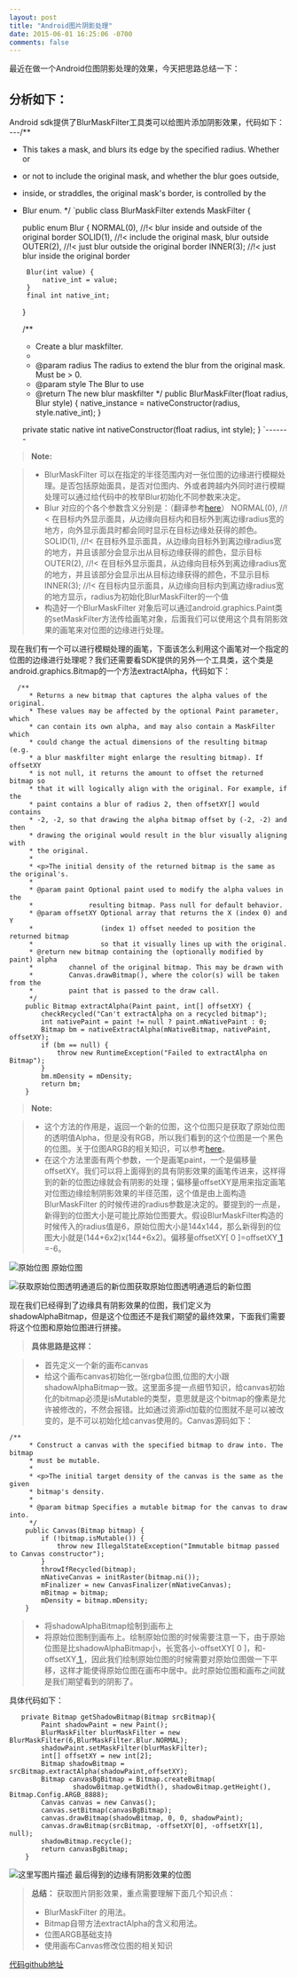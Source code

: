 ```yaml
---
layout: post
title: "Android图片阴影处理"
date: 2015-06-01 16:25:06 -0700
comments: false
---
```


最近在做一个Android位图阴影处理的效果，今天把思路总结一下：

分析如下：
-------------
Android sdk提供了BlurMaskFilter工具类可以给图片添加阴影效果，代码如下：
---/**
 * This takes a mask, and blurs its edge by the specified radius. Whether or
 * or not to include the original mask, and whether the blur goes outside,
 * inside, or straddles, the original mask's border, is controlled by the
 * Blur enum.
 */
`public class BlurMaskFilter extends MaskFilter {

    public enum Blur {
        NORMAL(0),  //!< blur inside and outside of the original border
        SOLID(1),   //!< include the original mask, blur outside
        OUTER(2),   //!< just blur outside the original border
        INNER(3);   //!< just blur inside the original border
        
        Blur(int value) {
            native_int = value;
        }
        final int native_int;
    }
    
    /**
     * Create a blur maskfilter.
     *
     * @param radius The radius to extend the blur from the original mask. Must be > 0.
     * @param style  The Blur to use
     * @return       The new blur maskfilter
     */
    public BlurMaskFilter(float radius, Blur style) {
        native_instance = nativeConstructor(radius, style.native_int);
    }

    private static native int nativeConstructor(float radius, int style);
}
`-------
> **Note:**

> - BlurMaskFilter 可以在指定的半径范围内对一张位图的边缘进行模糊处理。是否包括原始面具，是否对位图内、外或者跨越内外同时进行模糊处理可以通过给代码中的枚举Blur初始化不同参数来决定。
> -  Blur 对应的个各个参数含义分别是：（翻译参考[here][2]）
> NORMAL(0),  //!< 在目标内外显示面具，从边缘向目标内和目标外到离边缘radius宽的地方，向外显示面具时都会同时显示在目标边缘处获得的颜色。
        SOLID(1),   //!< 在目标外显示面具，从边缘向目标外到离边缘radius宽的地方，并且该部分会显示出从目标边缘获得的颜色，显示目标
        OUTER(2),   //!< 在目标外显示面具，从边缘向目标外到离边缘radius宽的地方，并且该部分会显示出从目标边缘获得的颜色，不显示目标
        INNER(3);   //!< 在目标内显示面具，从边缘向目标内到离边缘radius宽的地方显示，radius为初始化BlurMaskFilter的一个值
> - 构造好一个BlurMaskFilter 对象后可以通过android.graphics.Paint类的setMaskFilter方法传给画笔对象，后面我们可以使用这个具有阴影效果的画笔来对位图的边缘进行处理。
 
现在我们有一个可以进行模糊处理的画笔，下面该怎么利用这个画笔对一个指定的位图的边缘进行处理呢？我们还需要看SDK提供的另外一个工具类，这个类是android.graphics.Bitmap的一个方法extractAlpha，代码如下：

```
  /**
     * Returns a new bitmap that captures the alpha values of the original.
     * These values may be affected by the optional Paint parameter, which
     * can contain its own alpha, and may also contain a MaskFilter which
     * could change the actual dimensions of the resulting bitmap (e.g.
     * a blur maskfilter might enlarge the resulting bitmap). If offsetXY
     * is not null, it returns the amount to offset the returned bitmap so
     * that it will logically align with the original. For example, if the
     * paint contains a blur of radius 2, then offsetXY[] would contains
     * -2, -2, so that drawing the alpha bitmap offset by (-2, -2) and then
     * drawing the original would result in the blur visually aligning with
     * the original.
     * 
     * <p>The initial density of the returned bitmap is the same as the original's.
     * 
     * @param paint Optional paint used to modify the alpha values in the
     *              resulting bitmap. Pass null for default behavior.
     * @param offsetXY Optional array that returns the X (index 0) and Y
     *                 (index 1) offset needed to position the returned bitmap
     *                 so that it visually lines up with the original.
     * @return new bitmap containing the (optionally modified by paint) alpha
     *         channel of the original bitmap. This may be drawn with
     *         Canvas.drawBitmap(), where the color(s) will be taken from the
     *         paint that is passed to the draw call.
     */
    public Bitmap extractAlpha(Paint paint, int[] offsetXY) {
        checkRecycled("Can't extractAlpha on a recycled bitmap");
        int nativePaint = paint != null ? paint.mNativePaint : 0;
        Bitmap bm = nativeExtractAlpha(mNativeBitmap, nativePaint, offsetXY);
        if (bm == null) {
            throw new RuntimeException("Failed to extractAlpha on Bitmap");
        }
        bm.mDensity = mDensity;
        return bm;
    }
```
> **Note:**

> - 这个方法的作用是，返回一个新的位图，这个位图只是获取了原始位图的透明值Alpha，但是没有RGB，所以我们看到的这个位图是一个黑色的位图。关于位图ARGB的相关知识，可以参考[here][1]。
> - 在这个方法里面有两个参数，一个是画笔paint，一个是偏移量offsetXY。我们可以将上面得到的具有阴影效果的画笔传进来，这样得到的新的位图边缘就会有阴影的处理；偏移量offsetXY是用来指定画笔对位图边缘绘制阴影效果的半径范围，这个值是由上面构造BlurMaskFilter 的时候传进的radius参数是决定的。要提到的一点是，新得到的位图大小是可能比原始位图要大。假设BlurMaskFilter构造的时候传入的radius值是6，原始位图大小是144x144，那么新得到的位图大小就是(144+6x2)x(144+6x2)。偏移量offsetXY[ 0 ]=offsetXY[ 1 ]=-6。


![原始位图](http://img.blog.csdn.net/20150608142802549) 原始位图

![获取原始位图透明通道后的新位图](http://img.blog.csdn.net/20150608142335804)获取原始位图透明通道后的新位图


现在我们已经得到了边缘具有阴影效果的位图，我们定义为shadowAlphaBitmap，但是这个位图还不是我们期望的最终效果，下面我们需要将这个位图和原始位图进行拼接。
> **具体思路是这样：**

> - 首先定义一个新的画布canvas
> - 给这个画布canvas初始化一张rgba位图,位图的大小跟shadowAlphaBitmap一致。这里面多提一点细节知识，给canvas初始化的bitmap必须是isMutable的类型，意思就是这个bitmap的像素是允许被修改的，不然会报错。比如通过资源id加载的位图就不是可以被改变的，是不可以初始化给canvas使用的。Canvas源码如下：

```
/**
     * Construct a canvas with the specified bitmap to draw into. The bitmap
     * must be mutable.
     * 
     * <p>The initial target density of the canvas is the same as the given
     * bitmap's density.
     *
     * @param bitmap Specifies a mutable bitmap for the canvas to draw into.
     */
    public Canvas(Bitmap bitmap) {
        if (!bitmap.isMutable()) {
            throw new IllegalStateException("Immutable bitmap passed to Canvas constructor");
        }
        throwIfRecycled(bitmap);
        mNativeCanvas = initRaster(bitmap.ni());
        mFinalizer = new CanvasFinalizer(mNativeCanvas);
        mBitmap = bitmap;
        mDensity = bitmap.mDensity;
    }
```

> - 将shadowAlphaBitmap绘制到画布上
> - 将原始位图制到画布上。绘制原始位图的时候需要注意一下，由于原始位图是比shadowAlphaBitmap小，长宽各小-offsetXY[ 0 ]，和-offsetXY[ 1 ]，因此我们绘制原始位图的时候需要对原始位图做一下平移，这样才能使得原始位图在画布中居中。此时原始位图和画布之间就是我们期望看到的阴影了。

具体代码如下：

```
   private Bitmap getShadowBitmap(Bitmap srcBitmap){
        Paint shadowPaint = new Paint();
        BlurMaskFilter blurMaskFilter = new BlurMaskFilter(6,BlurMaskFilter.Blur.NORMAL);
        shadowPaint.setMaskFilter(blurMaskFilter);
        int[] offsetXY = new int[2];
        Bitmap shadowBitmap = srcBitmap.extractAlpha(shadowPaint,offsetXY);
        Bitmap canvasBgBitmap = Bitmap.createBitmap(
                shadowBitmap.getWidth(), shadowBitmap.getHeight(), Bitmap.Config.ARGB_8888);
        Canvas canvas = new Canvas();
        canvas.setBitmap(canvasBgBitmap);
        canvas.drawBitmap(shadowBitmap, 0, 0, shadowPaint);
        canvas.drawBitmap(srcBitmap, -offsetXY[0], -offsetXY[1], null);
        shadowBitmap.recycle();
        return canvasBgBitmap;
    }
```
![这里写图片描述](http://img.blog.csdn.net/20150608143455679) 最后得到的边缘有阴影效果的位图

> **总结：**
获取图片阴影效果，重点需要理解下面几个知识点：
> - BlurMaskFilter 的用法。
> - Bitmap自带方法extractAlpha的含义和用法。
> - 位图ARGB基础支持
> - 使用画布Canvas修改位图的相关知识

[代码github地址][3]


[1]: http://baike.baidu.com/link?url=CXOQ7GpysZPlLGPlTF-uhaIi3N3-6k3_wT7bxf_8pfjiTrkxdLAMxAWoHCvsmAO_gRm3G2xz7tWx_gC1hfKzlq
[2]: http://blog.csdn.net/hahajluzxb/article/details/8171245
[3]: https://github.com/zhhp1121/ImageMaskFilter.git



